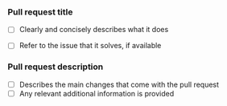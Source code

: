 ### Pull request title
- [ ] Clearly and concisely describes what it does
- [ ] Refer to the issue that it solves, if available


### Pull request description

- [ ] Describes the main changes that come with the pull request
- [ ] Any relevant additional information is provided
